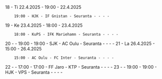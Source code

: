 18 - Ti 22.4.2025 - 19:00 - 22.4.2025
        
        19:00 - HJK - IF Gnistan - Seuranta - - - -
19 - Ke 23.4.2025 - 18:00 - 23.4.2025
        
        18:00 - KuPS - IFK Mariehamn - Seuranta - - - -
20 -  - 19:00 - 19:00 - SJK - AC Oulu - Seuranta - - - -
21 - La 26.4.2025 - 15:00 - 26.4.2025
        
        15:00 - AC Oulu - FC Inter - Seuranta - - - -
22 -  - 17:00 - 17:00 - FF Jaro - KTP - Seuranta - - - -
23 -  - 19:00 - 19:00 - HJK - VPS - Seuranta - - - -
